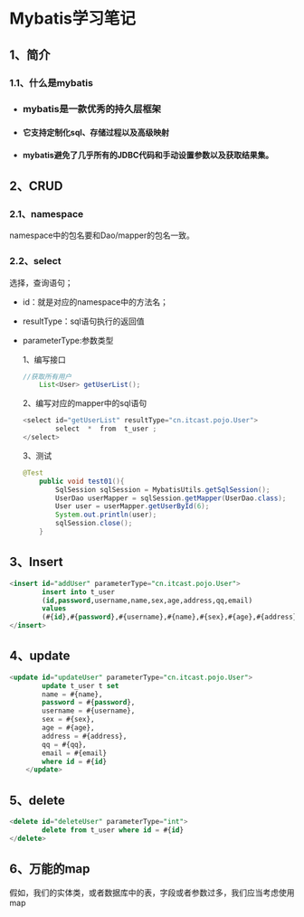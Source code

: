 # Mybatis学习笔记

## 1、简介

### 1.1、什么是mybatis

- ### mybatis是一款优秀的持久层框架

- #### 它支持定制化sql、存储过程以及高级映射

- #### mybatis避免了几乎所有的JDBC代码和手动设置参数以及获取结果集。

## 2、CRUD

### 2.1、namespace

namespace中的包名要和Dao/mapper的包名一致。

### 2.2、select

选择，查询语句；

- id：就是对应的namespace中的方法名；

- resultType：sql语句执行的返回值

- parameterType:参数类型

  1、编写接口

  ```Java
  //获取所有用户
      List<User> getUserList();
  ```

  2、编写对应的mapper中的sql语句

  ```java
  <select id="getUserList" resultType="cn.itcast.pojo.User">
          select  *  from  t_user ;
  </select>
  ```

  3、测试

  ```java
  @Test
      public void test01(){
          SqlSession sqlSession = MybatisUtils.getSqlSession();
          UserDao userMapper = sqlSession.getMapper(UserDao.class);
          User user = userMapper.getUserById(6);
          System.out.println(user);
          sqlSession.close();
      }
  ```

## 3、Insert

```sql
<insert id="addUser" parameterType="cn.itcast.pojo.User">
        insert into t_user
        (id,password,username,name,sex,age,address,qq,email)
        values
        (#{id},#{password},#{username},#{name},#{sex},#{age},#{address},#{qq},#{email})
</insert>
```

## 4、update

```sql
<update id="updateUser" parameterType="cn.itcast.pojo.User">
        update t_user t set
        name = #{name},
        password = #{password},
        username = #{username},
        sex = #{sex},
        age = #{age},
        address = #{address},
        qq = #{qq},
        email = #{email}
        where id = #{id}
    </update>
```

## 5、delete

```sql
<delete id="deleteUser" parameterType="int">
        delete from t_user where id = #{id}
</delete>
```

## 6、万能的map

假如，我们的实体类，或者数据库中的表，字段或者参数过多，我们应当考虑使用map